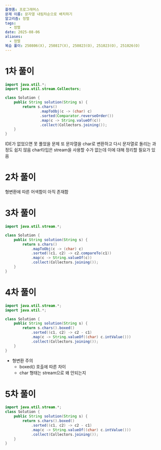 ```yaml
---
플랫폼: 프로그래머스
문제 이름: 문자열 내림차순으로 배치하기
알고리즘: 정렬
tags:
  - 정렬
date: 2025-08-06
aliases:
  - 정렬
복습 풀이: 250806(X), 250817(X), 250823(O), 251023(O), 251026(O)
---
```

# 1차 풀이
```java
import java.util.*;
import java.util.stream.Collectors;

class Solution {
    public String solution(String s) {
        return s.chars()
                .mapToObj(c -> (char) c)
                .sorted(Comparator.reverseOrder())
                .map(c -> String.valueOf(c))
                .collect(Collectors.joining());       
    }
}
```
IDE가 없었으면 못 풀었을 문제
또 문자열을 char로 변환하고 다시 문자열로 돌리는 과정도 쉽지 않음
char타입은 stream을 사용할 수가 없는데 이에 대해 정리할 필요가 있음
# 2차 풀이
형변환에 따른 어색함이 아직 존재함

# 3차 풀이
```java
import java.util.stream.*;

class Solution {
    public String solution(String s) {
        return s.chars()
            .mapToObj(c -> (char) c)
            .sorted((c1, c2) -> c2.compareTo(c1))
            .map(c -> String.valueOf(c))
            .collect(Collectors.joining());
    }
}
```

# 4차 풀이
```java
import java.util.stream.*;
import java.util.*;

class Solution {
    public String solution(String s) {
        return s.chars().boxed()
            .sorted((c1, c2) -> c2 - c1)
            .map(c -> String.valueOf((char) c.intValue()))
            .collect(Collectors.joining());
    }
}
```
- 형변환 주의
	- boxed() 호출에 따른 차이
	- char 형태는 stream으로 왜 안되는지

# 5차 풀이
```java
import java.util.stream.*;
class Solution {
    public String solution(String s) {
        return s.chars().boxed()
            .sorted((c1, c2) -> c2 - c1)
            .map(c -> String.valueOf((char) c.intValue()))
            .collect(Collectors.joining());
    }
}
```